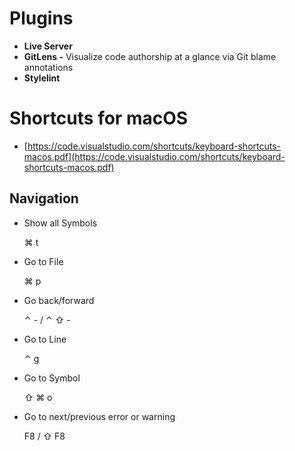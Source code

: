 # Plugins

- **Live Server**
- **GitLens -** Visualize code authorship at a glance via Git blame annotations
- **Stylelint**

# Shortcuts for macOS

- [https://code.visualstudio.com/shortcuts/keyboard-shortcuts-macos.pdf](https://code.visualstudio.com/shortcuts/keyboard-shortcuts-macos.pdf)

## Navigation

- Show all Symbols
    
    ⌘ t
    
- Go to File
    
    ⌘ p
    
- Go back/forward
    
    ⌃ - / ⌃ ⇧ -
    
- Go to Line
    
    ⌃ g
    
- Go to Symbol
    
    ⇧ ⌘ o
    
- Go to next/previous error or warning
    
    F8 / ⇧ F8